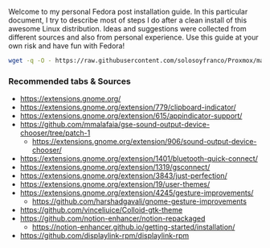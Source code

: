 Welcome to my personal Fedora post installation guide. In this particular document, I try to describe most of steps I do after a clean install of this awesome Linux distribution. Ideas and suggestions were collected from different sources and also from personal experience. Use this guide at your own risk and have fun with Fedora! 



```bash
wget -q -O - https://raw.githubusercontent.com/solosoyfranco/Proxmox/main/01_Install/start.sh | bash
```

### Recommended tabs & Sources
* https://extensions.gnome.org/
* https://extensions.gnome.org/extension/779/clipboard-indicator/
* https://extensions.gnome.org/extension/615/appindicator-support/
* https://github.com/mmalafaia/gse-sound-output-device-chooser/tree/patch-1
  * https://extensions.gnome.org/extension/906/sound-output-device-chooser/
* https://extensions.gnome.org/extension/1401/bluetooth-quick-connect/
* https://extensions.gnome.org/extension/1319/gsconnect/
* https://extensions.gnome.org/extension/3843/just-perfection/
* https://extensions.gnome.org/extension/19/user-themes/
* https://extensions.gnome.org/extension/4245/gesture-improvements/
  * https://github.com/harshadgavali/gnome-gesture-improvements
* https://github.com/vinceliuice/Colloid-gtk-theme
* https://github.com/notion-enhancer/notion-repackaged
  * https://notion-enhancer.github.io/getting-started/installation/
* https://github.com/displaylink-rpm/displaylink-rpm 



